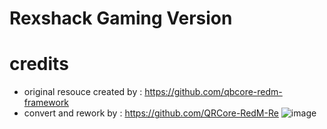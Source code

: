 # Rexshack Gaming Version
 
# credits
- original resouce created by : https://github.com/qbcore-redm-framework
- convert and rework by : https://github.com/QRCore-RedM-Re
![image](https://github.com/Sadicius/hdrp-multicharacter/assets/124639760/4597596f-3856-4dea-b4b8-3fa47f425506)
